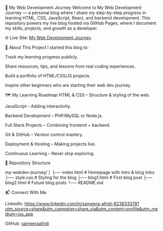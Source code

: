 🚀 My Web Development Journey
Welcome to My Web Development Journey — a personal blog where I share my step-by-step progress in learning HTML, CSS, JavaScript, React, and backend development.
This repository powers my live blog hosted via GitHub Pages, where I document my skills, projects, and growth as a developer.

🌐 Live Site: [My Web Development Journey](https://sameeraafridi.github.io/my-webdev-journey/)

📖 About This Project
I started this blog to:

Track my learning progress publicly.

Share resources, tips, and lessons from real coding experiences.

Build a portfolio of HTML/CSS/JS projects.

Inspire other beginners who are starting their web dev journey.

🗺️ My Learning Roadmap
HTML & CSS – Structure & styling of the web.

JavaScript – Adding interactivity.

Backend Development – PHP/MySQL or Node.js.

Full Stack Projects – Combining frontend + backend.

Git & GitHub – Version control mastery.

Deployment & Hosting – Making projects live.

Continuous Learning – Never stop exploring.

📂 Repository Structure

my-webdev-journey/
│
├── index.html       # Homepage with intro & blog links
├── style.css        # Styling for the blog
├── blog1.html       # First blog post
├── blog2.html       # Future blog posts
└── README.md        

📬 Connect With Me

LinkedIn: https://www.linkedin.com/in/sameera-afridi-823833378?utm_source=share&utm_campaign=share_via&utm_content=profile&utm_medium=ios_app

GitHub: [sameeraafridi](https://github.com/SameeraAfridi)

